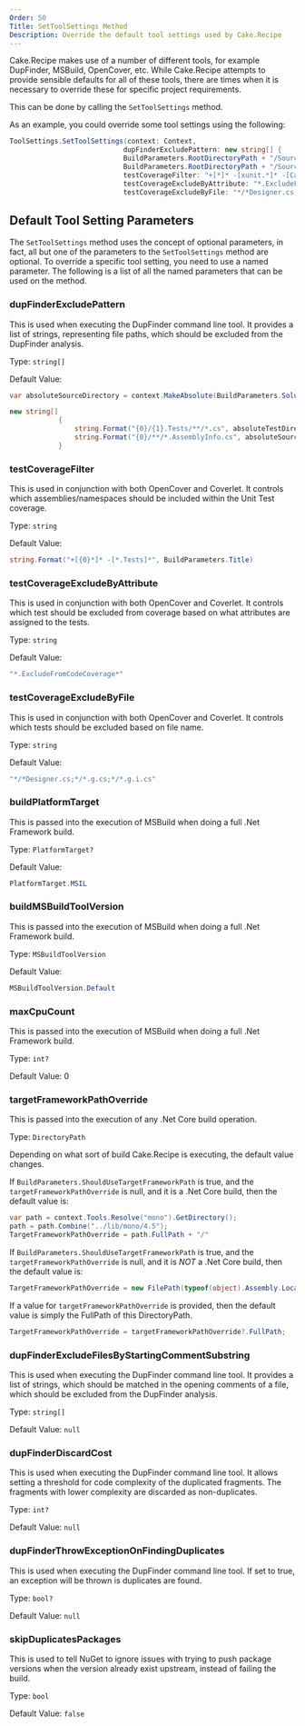 ```yaml
---
Order: 50
Title: SetToolSettings Method
Description: Override the default tool settings used by Cake.Recipe
---
```


Cake.Recipe makes use of a number of different tools, for example DupFinder, MSBuild, OpenCover, etc.  While Cake.Recipe attempts to provide sensible defaults for all of these tools, there are times when it is necessary to override these for specific project requirements.

This can be done by calling the `SetToolSettings` method.

As an example, you could override some tool settings using the following:

```csharp
ToolSettings.SetToolSettings(context: Context,
                            dupFinderExcludePattern: new string[] {
                            BuildParameters.RootDirectoryPath + "/Source/Cake.Example.Tests/*.cs",
                            BuildParameters.RootDirectoryPath + "/Source/Cake.Example/**/*.AssemblyInfo.cs" },
                            testCoverageFilter: "+[*]* -[xunit.*]* -[Cake.Core]* -[Cake.Testing]* -[*.Tests]* ",
                            testCoverageExcludeByAttribute: "*.ExcludeFromCodeCoverage*",
                            testCoverageExcludeByFile: "*/*Designer.cs;*/*.g.cs;*/*.g.i.cs");
```

## Default Tool Setting Parameters

The `SetToolSettings` method uses the concept of optional parameters, in fact, all but one of the parameters to the `SetToolSettings` method are optional.  To override a specific tool setting, you need to use a named parameter.  The following is a list of all the named parameters that can be used on the method.

### dupFinderExcludePattern

This is used when executing the DupFinder command line tool.  It provides a list of strings, representing file paths, which should be excluded from the DupFinder analysis.

Type: `string[]`

Default Value:

```csharp
var absoluteSourceDirectory = context.MakeAbsolute(BuildParameters.SolutionDirectoryPath);

new string[]
            {
                string.Format("{0}/{1}.Tests/**/*.cs", absoluteTestDirectory, BuildParameters.Title),
                string.Format("{0}/**/*.AssemblyInfo.cs", absoluteSourceDirectory)
            }
```

### testCoverageFilter

This is used in conjunction with both OpenCover and Coverlet.  It controls which assemblies/namespaces should be included within the Unit Test coverage.

Type: `string`

Default Value:

```csharp
string.Format("+[{0}*]* -[*.Tests]*", BuildParameters.Title)
```

### testCoverageExcludeByAttribute

This is used in conjunction with both OpenCover and Coverlet.  It controls which test should be excluded from coverage based on what attributes are assigned to the tests.

Type: `string`

Default Value:

```csharp
"*.ExcludeFromCodeCoverage*"
```

### testCoverageExcludeByFile

This is used in conjunction with both OpenCover and Coverlet.  It controls which tests should be excluded based on file name.

Type: `string`

Default Value:

```csharp
"*/*Designer.cs;*/*.g.cs;*/*.g.i.cs"
```

### buildPlatformTarget

This is passed into the execution of MSBuild when doing a full .Net Framework build.

Type: `PlatformTarget?`

Default Value:

```csharp
PlatformTarget.MSIL
```

### buildMSBuildToolVersion

This is passed into the execution of MSBuild when doing a full .Net Framework build.

Type: `MSBuildToolVersion`

Default Value:

```csharp
MSBuildToolVersion.Default
```

### maxCpuCount

This is passed into the execution of MSBuild when doing a full .Net Framework build.

Type: `int?`

Default Value: 0

### targetFrameworkPathOverride

This is passed into the execution of any .Net Core build operation.

Type: `DirectoryPath`

Depending on what sort of build Cake.Recipe is executing, the default value changes.

If `BuildParameters.ShouldUseTargetFrameworkPath` is true, and the `targetFrameworkPathOverride` is null, and it is a .Net Core build, then the default value is:

```csharp
var path = context.Tools.Resolve("mono").GetDirectory();
path = path.Combine("../lib/mono/4.5");
TargetFrameworkPathOverride = path.FullPath + "/"
```

If `BuildParameters.ShouldUseTargetFrameworkPath` is true, and the `targetFrameworkPathOverride` is null, and it is _NOT_ a .Net Core build, then the default value is:

```csharp
TargetFrameworkPathOverride = new FilePath(typeof(object).Assembly.Location).GetDirectory().FullPath + "/"
```

If a value for `targetFrameworkPathOverride` is provided, then the default value is simply the FullPath of this DirectoryPath.

```csharp
TargetFrameworkPathOverride = targetFrameworkPathOverride?.FullPath;
```

### dupFinderExcludeFilesByStartingCommentSubstring

This is used when executing the DupFinder command line tool.  It provides a list of strings, which should be matched in the opening comments of a file, which should be excluded from the DupFinder analysis.

Type: `string[]`

Default Value: `null`

### dupFinderDiscardCost

This is used when executing the DupFinder command line tool.  It allows setting a threshold for code complexity of the duplicated fragments. The fragments with lower complexity are discarded as non-duplicates.

Type: `int?`

Default Value: `null`

### dupFinderThrowExceptionOnFindingDuplicates

This is used when executing the DupFinder command line tool.  If set to true, an exception will be thrown is duplicates are found.

Type: `bool?`

Default Value: `null`

### skipDuplicatesPackages

This is used to tell NuGet to ignore issues with trying to push package versions when the version already exist upstream, instead of failing the build.

Type: `bool`

Default Value: `false`
